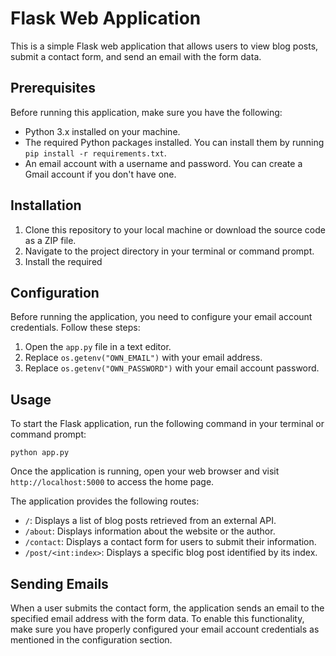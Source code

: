 # Flask Web Application

This is a simple Flask web application that allows users to view blog posts, submit a contact form, and send an email with the form data.

## Prerequisites

Before running this application, make sure you have the following:

- Python 3.x installed on your machine.
- The required Python packages installed. You can install them by running `pip install -r requirements.txt`.
- An email account with a username and password. You can create a Gmail account if you don't have one.

## Installation

1. Clone this repository to your local machine or download the source code as a ZIP file.
2. Navigate to the project directory in your terminal or command prompt.
3. Install the required 


## Configuration

Before running the application, you need to configure your email account credentials. Follow these steps:

1. Open the `app.py` file in a text editor.
2. Replace `os.getenv("OWN_EMAIL")` with your email address.
3. Replace `os.getenv("OWN_PASSWORD")` with your email account password.

## Usage

To start the Flask application, run the following command in your terminal or command prompt:

```
python app.py

```
Once the application is running, open your web browser and visit `http://localhost:5000` to access the home page.

The application provides the following routes:

- `/`: Displays a list of blog posts retrieved from an external API.
- `/about`: Displays information about the website or the author.
- `/contact`: Displays a contact form for users to submit their information.
- `/post/<int:index>`: Displays a specific blog post identified by its index.

## Sending Emails

When a user submits the contact form, the application sends an email to the specified email address with the form data. To enable this functionality, make sure you have properly configured your email account credentials as mentioned in the configuration section.


